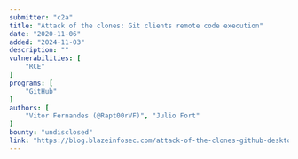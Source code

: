```yaml
---
submitter: "c2a"
title: "Attack of the clones: Git clients remote code execution"
date: "2020-11-06"
added: "2024-11-03"
description: ""
vulnerabilities: [
    "RCE"
]
programs: [
    "GitHub"
]
authors: [
    "Vitor Fernandes (@Rapt00rVF)", "Julio Fort"
]
bounty: "undisclosed"
link: "https://blog.blazeinfosec.com/attack-of-the-clones-github-desktop-remote-code-execution/"
---
```




